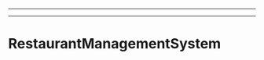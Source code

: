 ----------------------------------------------------------------------------------
----------------------------------------------------------------------------------------------------
# RestaurantManagementSystem
